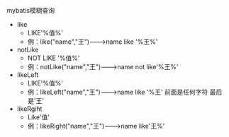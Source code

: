 mybatis模糊查询

* like
  * LIKE'%值%'
  * 例：like("name","王")--->name like '%王%'
* notLike
  * NOT LIKE '%值%'
  * 例：notLike("name","王")--->name not like'%王%'
* likeLeft
  * LIKE'%值%'
  * 例：likeLeft("name","王")--->name like '%王'     前面是任何字符 最后是'王'
* likeRgiht
  * Like'值'
  * 例：likeRight("name","王")--->name like'王%'